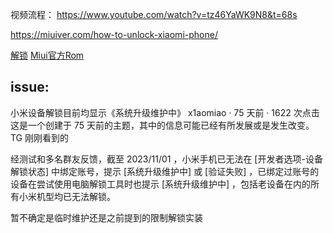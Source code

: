 

视频流程： https://www.youtube.com/watch?v=tz46YaWK9N8&t=68s


https://miuiver.com/how-to-unlock-xiaomi-phone/

[解锁](https://www.miui.com/unlock/download.html)
[Miui官方Rom](https://roms.miuier.com/zh-cn/devices/gold/)

## issue:

小米设备解锁目前均显示《系统升级维护中》
     x1aomiao · 75 天前 · 1622 次点击
这是一个创建于 75 天前的主题，其中的信息可能已经有所发展或是发生改变。
TG 刚刚看到的

经测试和多名群友反馈，截至 2023/11/01 ，小米手机已无法在 [开发者选项-设备解锁状态] 中绑定账号，提示 [系统升级维护中] 或 [验证失败] ，已绑定过账号的设备在尝试使用电脑解锁工具时也提示 [系统升级维护中] ，包括老设备在内的所有小米机型均已无法解锁。

暂不确定是临时维护还是之前提到的限制解锁实装
 